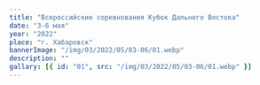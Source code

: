 ```yaml
---
title: "Всероссийские соревнования Кубок Дальнего Востока"
date: "3-6 мая"
year: "2022"
place: "г. Хабаровск"
bannerImage: "/img/03/2022/05/03-06/01.webp"
description: ""
gallary: [{ id: "01", src: "/img/03/2022/05/03-06/01.webp" }]
---
```

